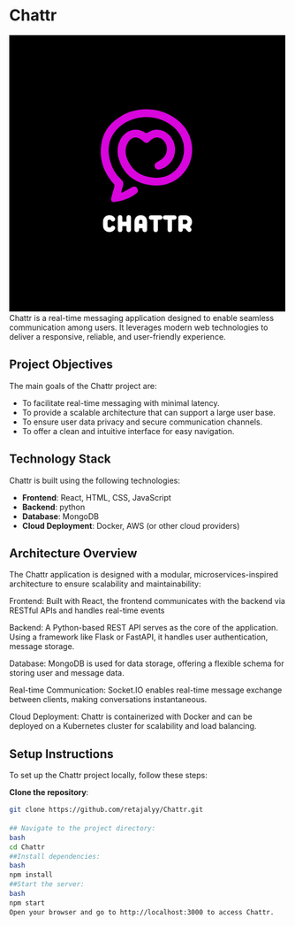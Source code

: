 # Chattr
![Chattr Logo](./ChattrLogo.png)
Chattr is a real-time messaging application designed to enable seamless communication among users. It leverages modern web technologies to deliver a responsive, reliable, and user-friendly experience.

## Project Objectives

The main goals of the Chattr project are:
- To facilitate real-time messaging with minimal latency.
- To provide a scalable architecture that can support a large user base.
- To ensure user data privacy and secure communication channels.
- To offer a clean and intuitive interface for easy navigation.

## Technology Stack

Chattr is built using the following technologies:

- **Frontend**: React, HTML, CSS, JavaScript
- **Backend**: python
- **Database**: MongoDB
- **Cloud Deployment**: Docker, AWS (or other cloud providers)

##  Architecture Overview
The Chattr application is designed with a modular, microservices-inspired architecture to ensure scalability and maintainability:

Frontend: Built with React, the frontend communicates with the backend via RESTful APIs and handles real-time events 

Backend: A Python-based REST API serves as the core of the application. Using a framework like Flask or FastAPI, it handles user authentication, message storage.

Database: MongoDB is used for data storage, offering a flexible schema for storing user and message data.

Real-time Communication: Socket.IO enables real-time message exchange between clients, making conversations instantaneous.

Cloud Deployment: Chattr is containerized with Docker and can be deployed on a Kubernetes cluster for scalability and load balancing.


## Setup Instructions

To set up the Chattr project locally, follow these steps:

**Clone the repository**:
   ```bash
   git clone https://github.com/retajalyy/Chattr.git

## Navigate to the project directory:
 bash
cd Chattr
##Install dependencies:
bash
npm install
##Start the server:
bash
npm start
Open your browser and go to http://localhost:3000 to access Chattr.

